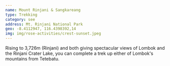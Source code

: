 ```yaml
---
name: Mount Rinjani & Sangkareang
type: Trekking
category: see
address: Mt. Rinjani National Park
geo: -8.4112947, 116.4398392,14
img: img/rose-activities/crest-sunset.jpeg
---
```

Rising to 3,726m (Rinjani) and both giving spectacular views of Lombok and the Rinjani Crater Lake, you can complete a trek up either of Lombok's mountains from Tetebatu.